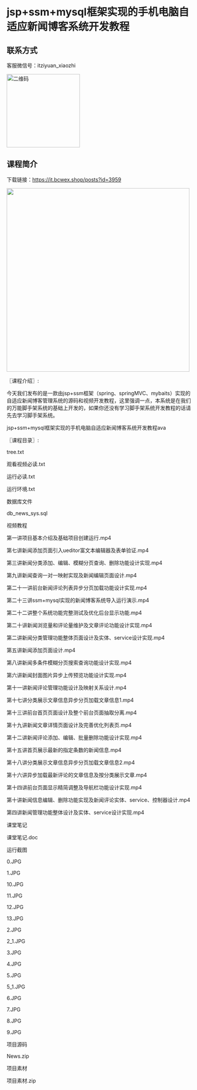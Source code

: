 # jsp+ssm+mysql框架实现的手机电脑自适应新闻博客系统开发教程

## 联系方式

客服微信号：itziyuan_xiaozhi

<img src="https://ziyuanyun.oss-cn-guangzhou.aliyuncs.com/common/20240614073449/666b82192834a.jpg" width="200" height="200" alt="二维码">

## 课程简介

下载链接：https://it.bcwex.shop/posts?id=3959

<img src="https://ziyuanyun.oss-cn-guangzhou.aliyuncs.com/yun/20240515185529/664494a10381d.jpg" width="500" alt="">

  〖课程介绍〗:

 今天我们发布的是一款由jsp+ssm框架（spring、springMVC、mybaits）实现的自适应新闻博客管理系统的源码和视频开发教程，这里强调一点，本系统是在我们的万能脚手架系统的基础上开发的，如果你还没有学习脚手架系统开发教程的话请先去学习脚手架系统。

 jsp+ssm+mysql框架实现的手机电脑自适应新闻博客系统开发教程ava



 〖课程目录〗:

 tree.txt

 观看视频必读.txt

 运行必读.txt

 运行环境.txt

 数据库文件

 db_news_sys.sql

 视频教程

 第一讲项目基本介绍及基础项目创建运行.mp4

 第七讲新闻添加页面引入ueditor富文本编辑器及表单验证.mp4

 第三讲新闻分类添加、编辑、模糊分页查询、删除功能设计实现.mp4

 第九讲新闻查询一对一映射实现及新闻编辑页面设计.mp4

 第二十一讲前台新闻评论列表异步分页加载功能设计实现.mp4

 第二十三讲ssm+mysql实现的新闻博客系统导入运行演示.mp4

 第二十二讲整个系统功能完整测试及优化后台显示功能.mp4

 第二十讲新闻浏览量和评论量维护及文章评论功能设计实现.mp4

 第二讲新闻分类管理功能整体页面设计及实体、service设计实现.mp4

 第五讲新闻添加页面设计.mp4

 第八讲新闻多条件模糊分页搜索查询功能设计实现.mp4

 第六讲新闻封面图片异步上传预览功能设计实现.mp4

 第十一讲新闻评论管理功能设计及映射关系设计.mp4

 第十七讲分类展示文章信息异步分页加载文章信息1.mp4

 第十三讲前台首页页面设计及整个前台页面抽取分离.mp4

 第十九讲新闻文章详情页面设计及完善优化列表页.mp4

 第十二讲新闻评论添加、编辑、批量删除功能设计实现.mp4

 第十五讲首页展示最新的指定条数的新闻信息.mp4

 第十八讲分类展示文章信息异步分页加载文章信息2.mp4

 第十六讲异步加载最新评论的文章信息及按分类展示文章.mp4

 第十四讲前台页面显示精简调整及导航栏功能设计实现.mp4

 第十讲新闻信息编辑、删除功能实现及新闻评论实体、service、控制器设计.mp4

 第四讲新闻管理功能整体设计及实体、service设计实现.mp4

 课堂笔记

 课堂笔记.doc

 运行截图

 0.JPG

 1.JPG

 10.JPG

 11.JPG

 12.JPG

 13.JPG

 2.JPG

 2_1.JPG

 3.JPG

 4.JPG

 5.JPG

 5_1.JPG

 6.JPG

 7.JPG

 8.JPG

 9.JPG

 项目源码

 News.zip

 项目素材

 项目素材.zip

  